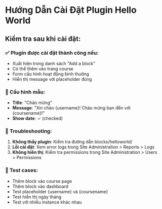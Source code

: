 # Hướng Dẫn Cài Đặt Plugin Hello World

## Kiểm tra sau khi cài đặt:

### ✅ Plugin được cài đặt thành công nếu:
- Xuất hiện trong danh sách "Add a block"
- Có thể thêm vào trang course
- Form cấu hình hoạt động bình thường
- Hiển thị message với placeholder đúng

### 🔧 Cấu hình mẫu:
- **Title**: "Chào mừng"
- **Message**: "Xin chào {username}! Chào mừng bạn đến với {coursename}!"
- **Show date**: ✓ (checked)

### 🐛 Troubleshooting:
1. **Không thấy plugin**: Kiểm tra đường dẫn blocks/helloworld/
2. **Lỗi cài đặt**: Xem error logs trong Site Administration > Reports > Logs
3. **Không hiển thị**: Kiểm tra permissions trong Site Administration > Users > Permissions

### 📱 Test cases:
- Thêm block vào course page
- Thêm block vào dashboard
- Test placeholder {username} và {coursename}
- Test hiển thị ngày tháng
- Test với nhiều instance khác nhau